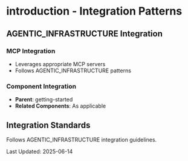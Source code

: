 # introduction - Integration Patterns

## AGENTIC_INFRASTRUCTURE Integration

### MCP Integration
- Leverages appropriate MCP servers
- Follows AGENTIC_INFRASTRUCTURE patterns

### Component Integration
- **Parent**: getting-started
- **Related Components**: As applicable

## Integration Standards

Follows AGENTIC_INFRASTRUCTURE integration guidelines.

Last Updated: 2025-06-14
